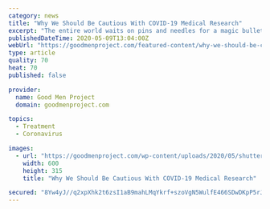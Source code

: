 ```yaml
---
category: news
title: "Why We Should Be Cautious With COVID-19 Medical Research"
excerpt: "The entire world waits on pins and needles for a magic bullet to stop COVID-19 dead in its tracks. We cheer on researchers working around the clock to find a solution, a vaccine, or a cure. Despite our enthusiasm,"
publishedDateTime: 2020-05-09T13:04:00Z
webUrl: "https://goodmenproject.com/featured-content/why-we-should-be-cautious-with-covid-19-medical-research-kpkn/"
type: article
quality: 70
heat: 70
published: false

provider:
  name: Good Men Project
  domain: goodmenproject.com

topics:
  - Treatment
  - Coronavirus

images:
  - url: "https://goodmenproject.com/wp-content/uploads/2020/05/shutterstock_523872412.jpg"
    width: 600
    height: 315
    title: "Why We Should Be Cautious With COVID-19 Medical Research"

secured: "8Yw4yJ//q2xpXhk2t6zsI1aB9mahLMqYkrf+szoVgN5WulfE466SDwDKpP5rJ7z/bdSwB9y5EwqX2xACF5PQbl4c7ZMIioMJzFaCxUWQk36ZBSjYm1cGRQffbCRVLfSgEsAiBYzY9De8aKqtCtNu/xNt5pBHUv2lgLjBbbRLeizfkVaRxKNfDnU4LWYtvsaItiGkAdf3RqVjH1DhNUmMPMJwHhNPnnjiEMtyHWK4YL2TJbclzJNN3DKBRu6KQhWay7pGf8ST+uZScdlIdSzMEU1C5uwrx9pb0WnUPsGX1W0Az7yB7W+jhWEzNFvZ9hB4;GWsy1n1Z3dJVF0YC9aSnug=="
---
```


